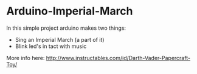 # Arduino-Imperial-March #

In this simple project arduino makes two things:
* Sing an Imperial March (a part of it)
* Blink led's in tact with music

More info here: http://www.instructables.com/id/Darth-Vader-Papercraft-Toy/